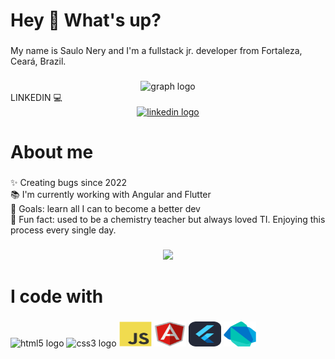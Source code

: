 <h1 align="left">Hey 👋 What's up?</h1>

###

<p align="left">My name is Saulo Nery and I'm a fullstack jr. developer from Fortaleza, Ceará, Brazil.</p>

###

<div align="center">
 <img src="https://github-readme-activity-graph.cyclic.app/graph?username=osaulonery&bg_color=bad4cf&color=17975b&line=2a78cb&point=747abe&area=true&hide_border=true" width="2000" height="400" alt="graph logo"  />

  </div>

<div align"center">
LINKEDIN 💻
</div>
<div align="center">
  <a href="https://www.linkedin.com/in/saulo-nery-90075b235/" target="_blank">
    <img src="https://raw.githubusercontent.com/maurodesouza/profile-readme-generator/master/src/assets/icons/social/linkedin/default.svg" width="52" height="40" alt="linkedin logo"  />
  </a>
</div>

###

<h1 align="left">About me</h1>

###

<p align="left">✨ Creating bugs since 2022<br>📚 I'm currently working with Angular and Flutter <br>🎯 Goals: learn all I can to become a better dev <br>🎲 Fun fact: used to be a chemistry teacher but always loved TI. Enjoying this process every single day.</p>

###

<div align="center">
  <img height="200" src="https://c.tenor.com/N-fJ0Azh_ykAAAAC/cat-computer.gif"  />
</div>

###

<h1 align="left">I code with</h1>

###

<div align="left">
  <img src="https://cdn.jsdelivr.net/gh/devicons/devicon/icons/html5/html5-original.svg" height="40" width="52" alt="html5 logo"  />
  <img src="https://cdn.jsdelivr.net/gh/devicons/devicon/icons/css3/css3-original.svg" height="40" width="52" alt="css3 logo"  />
  <img src="https://raw.githubusercontent.com/devicons/devicon/1119b9f84c0290e0f0b38982099a2bd027a48bf1/icons/javascript/javascript-original.svg" height="40" width="52" alt="js logo"  />
 <img src="https://raw.githubusercontent.com/devicons/devicon/1119b9f84c0290e0f0b38982099a2bd027a48bf1/icons/angularjs/angularjs-original.svg" height="40" width="52" alt="angular logo"  />
  <img src="https://raw.githubusercontent.com/tandpfun/skill-icons/main/icons/Flutter-Dark.svg" height="40" width="52" alt="flutter logo"  />
 <img src="https://raw.githubusercontent.com/devicons/devicon/1119b9f84c0290e0f0b38982099a2bd027a48bf1/icons/dart/dart-original.svg" height="40" width="52" alt="dart logo"  />

</div>

###
